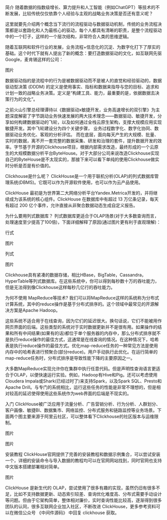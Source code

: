 简介
随着数据的指数级增长、算力提升和人工智能（例如ChatGPT）等技术的不断发展，比较传统仅仅依靠个人经验与主观的战略业务决策是否还有意义呢？

这里就要先介绍两个概念当下流行的流程驱动与数据驱动机制，传统的业务流程决策都是以套路化和人为最核心的驱动，每个人都具有清晰的职责，是整个流程驱动中的一个钉子，这样的一个层次结构，非常符合人类的思维逻辑。

随着互联网和软件行业的发展，业务流程+信息化的沉淀、为数字化打下了厚实的基础。这个时代下就有人提出了新的概念：要打造数据驱动的文化，如互联网先驱Google，麦肯锡这样的公司：

图片

数据驱动指的是流程中的行为是被数据驱动而不是被人的直觉和经验驱动的，数据驱动型决策 (DDDM) 的定义是使用事实、指标和数据来指导与您的目标、追求和计划一致的战略业务决策。定义是“构建工具、能力，最重要的是，依据数据去决策行为的文化”。

之前火山引擎总经理谭待以《数据驱动x敏捷开发，业务高速增长的双引擎》为主题深度解密了字节跳动业务快速发展的两大技术理念——数据驱动、敏捷开发，分享如何构建数据驱动的飞轮，以及如何通过全栈云原生架构，支撑大规模应用实现敏捷开发。其中飞轮建设分为四个关键步骤， 业务过程数字化、数字化协同、数据驱动业务优化、客观的分析评估。 而在底层，面向每天产生的大规模、批量、实时的数据，离不开一套完整的数据采集、研发和治理的套件，提升数据开发的效率。字节基于开源的Clickhouse项目，根据内部需求改造，最终形成的一个云原生的大规模数据分析平台ByteHouse。对于大部分公司来说改造Clickhouse实现自己的ByteHouse是不太现实的，那接下来可以看下单纯的使用Clickhouse做实时分析是否是有价值的。

Clickhouse是什么呢？
ClickHouse是一个用于联机分析(OLAP)的列式数据库管理系统(DBMS)。它既可以作为开源软件使用，也可以作为云产品使用。

ClickHouse 最初是为世界第二大网络分析平台Yandex.Metrica开发的，并将继续成为该系统的核心组件。ClickHouse 在数据库中有超过 13 万亿条记录，每天有超过 200 亿个事件，允许直接从非聚合数据动态生成自定义报告。

为什么要用列式数据库？
列式数据库更适合于OLAP场景(对于大多数查询而言，处理速度至少提高了100倍)，下面详细解释了原因(通过图片更有利于直观理解)：

行式

图片

列式

图片

Clickhouse具有紧凑的数据存储，相比HBase，BigTable，Cassandra，HyperTable等列式数据库。在这些系统中，你可以得到每秒数十万的吞吐能力，但是无法得到像Clickhouse这样每秒几亿行的吞吐能力。

为何不使用 MapReduce等技术?
我们可以将MapReduce这样的系统称为分布式计算系统，其中的reduce操作是基于分布式排序的。这个领域中最常见的开源解决方案是Apache Hadoop。

这些系统不适合用于在线查询，因为它们的延迟很大。换句话说，它们不能被用作网页界面的后端。这些类型的系统对于实时数据更新并不是很有用。如果操作的结果和所有中间结果(如果有的话)都位于单个服务器的内存中，那么分布式排序就不是执行reduce操作的最佳方式，这通常是在线查询的情况。在这种情况下，哈希表是执行reduce操作的最佳方式。优化map-reduce任务的一种常见方法是使用内存中的哈希表进行预聚合(部分reduce)。用户手动执行此优化。在运行简单的map-reduce任务时，分布式排序是导致性能下降的主要原因之一。

大多数MapReduce实现允许你在集群中执行任意代码。但是声明性查询语言更适合于OLAP，以便快速运行实验。例如，Hadoop有Hive和Pig。还可以考虑使用Cloudera Impala或Shark(已经过时了)来支持Spark，以及Spark SQL、Presto和Apache Drill。与专门的系统相比，运行这些任务的性能是非常不理想的，但是相对较高的延迟使得使用这些系统作为web界面的后端是不现实的。

入门
ClickHouse被广泛应用于流量分析、广告营销分析、行为分析、人群划分、客户画像、敏捷BI、数据集市、网络监控、分布式服务和链路监控等业务场景。下面两个图主要来源于阿里云社区，可以整体看下Clickhouse的社区版本与运维限制。

图片

图片

安装教程
ClickHouse官网提供了完善的安装教程和数据示例集合，可以尝试安装一个，详细的安装命令与导入数据的教程均可以在官网网站找到，同时官网也支持中文版本搭建部署相对简单。

图片

ClickHouse 是新生代的 OLAP，尝试使用了很多有趣的实现，虽然仍旧有很多不足，比如不支持数据更新、动态索引较差、查询优化难度高、分布式需要手动设计等问题。但由于它架构简单，整体相对廉价，实时查询性能比较高，逐渐得到很多团队的认同，很多互联网企业加入社区，不断改进 ClickHouse，更多参考资料可以在微信公众号 《中间件源码》 中回复 clickhouse 获取。